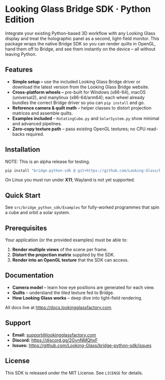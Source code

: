 # Looking Glass Bridge SDK · Python Edition 

Integrate your existing Python-based 3D workflow with any Looking Glass display and treat the holographic panel as a second, light-field monitor. This package wraps the native Bridge SDK so you can render quilts in OpenGL, hand them off to Bridge, and see them instantly on the device – all without leaving Python.

## Features

* **Simple setup –** use the included Looking Glass Bridge driver or download the latest version from the Looking Glass Bridge website. 
* **Cross-platform wheels –** pre-built for Windows (x86-64), macOS (universal2), and manylinux (x86-64/arm64); each wheel already bundles the correct Bridge driver so you can `pip install` and go. 
* **Reference camera & quilt math** – helper classes to distort projection matrices and assemble quilts.  
* **Examples included** – `RotatingCube.py` and `SolarSystem.py` show minimal and advanced pipelines.  
* **Zero-copy texture path** – pass existing OpenGL textures; no CPU read-backs required.  

## Installation

NOTE: This is an alpha release for testing.

```bash
pip install "bridge-python-sdk @ git+https://github.com/Looking-Glass/bridge-python-sdk"
```

On Linux you must run under **X11**; Wayland is not yet supported.

## Quick Start

See `src/bridge_python_sdk/Examples` for fully-worked programmes that spin a cube and orbit a solar system.

## Prerequisites

Your application (or the provided examples) must be able to:

1. **Render multiple views** of the scene per frame.  
2. **Distort the projection matrix** supplied by the SDK.  
3. **Render into an OpenGL texture** that the SDK can access.  

## Documentation

* **Camera model** – learn how eye positions are generated for each view.  
* **Quilts** – understand the tiled texture fed to Bridge.  
* **How Looking Glass works** – deep dive into light-field rendering.

All docs live at <https://docs.lookingglassfactory.com>.

## Support

* **Email:** <support@lookingglassfactory.com>  
* **Discord:** <https://discord.gg/2GvnNMQhxF>  
* **Issues:** <https://github.com/Looking-Glass/bridge-python-sdk/issues>

## License

This SDK is released under the MIT License. See `LICENSE` for details.
